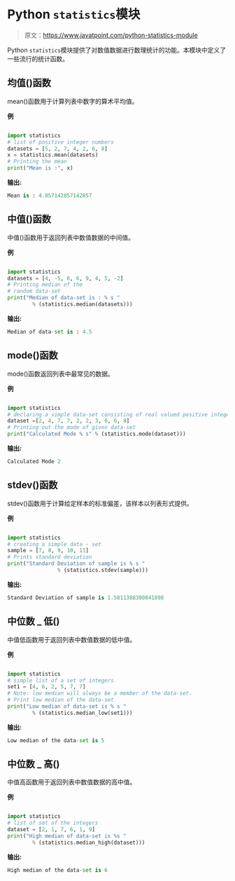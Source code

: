 # Python `statistics`模块

> 原文：<https://www.javatpoint.com/python-statistics-module>

Python `statistics`模块提供了对数值数据进行数理统计的功能。本模块中定义了一些流行的统计函数。

## 均值()函数

mean()函数用于计算列表中数字的算术平均值。

**例**

```py

import statistics  
# list of positive integer numbers 
datasets = [5, 2, 7, 4, 2, 6, 8]   
x = statistics.mean(datasets)   
# Printing the mean 
print("Mean is :", x)

```

**输出:**

```py
Mean is : 4.857142857142857

```

## 中值()函数

中值()函数用于返回列表中数值数据的中间值。

**例**

```py

import statistics   
datasets = [4, -5, 6, 6, 9, 4, 5, -2]    
# Printing median of the 
# random data-set 
print("Median of data-set is : % s "
        % (statistics.median(datasets)))

```

**输出:**

```py
Median of data-set is : 4.5

```

## mode()函数

mode()函数返回列表中最常见的数据。

**例**

```py

import statistics   
# declaring a simple data-set consisting of real valued positive integers. 
dataset =[2, 4, 7, 7, 2, 2, 3, 6, 6, 8]   
# Printing out the mode of given data-set 
print("Calculated Mode % s" % (statistics.mode(dataset)))

```

**输出:**

```py
Calculated Mode 2

```

## stdev()函数

stdev()函数用于计算给定样本的标准偏差，该样本以列表形式提供。

**例**

```py

import statistics   
# creating a simple data - set 
sample = [7, 8, 9, 10, 11]   
# Prints standard deviation 
print("Standard Deviation of sample is % s " 
                % (statistics.stdev(sample))) 

```

**输出:**

```py
Standard Deviation of sample is 1.5811388300841898

```

## 中位数 _ 低()

中值低函数用于返回列表中数值数据的低中值。

**例**

```py

import statistics   
# simple list of a set of integers 
set1 = [4, 6, 2, 5, 7, 7]   
# Note: low median will always be a member of the data-set.   
# Print low median of the data-set 
print("Low median of data-set is % s " 
        % (statistics.median_low(set1)))

```

**输出:**

```py
Low median of the data-set is 5

```

## 中位数 _ 高()

中值高函数用于返回列表中数值数据的高中值。

**例**

```py

import statistics   
# list of set of the integers 
dataset = [2, 1, 7, 6, 1, 9]   
print("High median of data-set is %s " 
        % (statistics.median_high(dataset)))

```

**输出:**

```py
High median of the data-set is 6

```